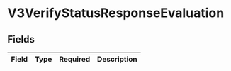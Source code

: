 # V3VerifyStatusResponseEvaluation


## Fields

| Field       | Type        | Required    | Description |
| ----------- | ----------- | ----------- | ----------- |